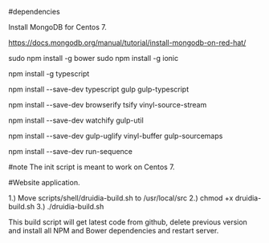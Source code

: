 #dependencies

Install MongoDB for Centos 7.

https://docs.mongodb.org/manual/tutorial/install-mongodb-on-red-hat/

sudo npm install -g bower
sudo npm install -g ionic

npm install -g typescript

npm install --save-dev typescript gulp gulp-typescript

npm install --save-dev browserify tsify vinyl-source-stream

npm install --save-dev watchify gulp-util

npm install --save-dev gulp-uglify vinyl-buffer gulp-sourcemaps

npm install --save-dev run-sequence

#note
The init script is meant to work on Centos 7.

#Website application.

1.) Move scripts/shell/druidia-build.sh to /usr/local/src
2.) chmod +x druidia-build.sh
3.) ./druidia-build.sh

This build script will get latest code from github, delete previous version and install
all NPM and Bower dependencies and restart server.

